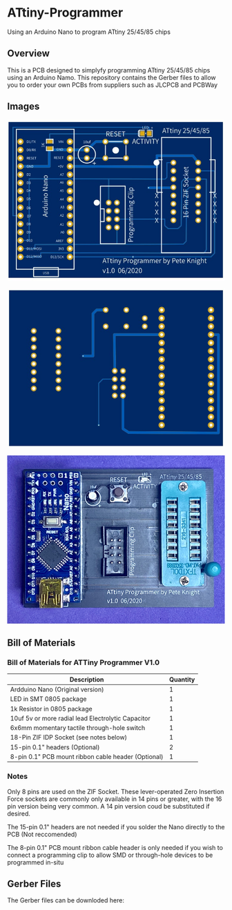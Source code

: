 # ATtiny-Programmer
Using an Arduino Nano to program ATtiny 25/45/85 chips 

## Overview
This is a PCB designed to simplyfy programming ATtiny 25/45/85 chips using an Arduino Namo.
This repository contains the Gerber files to allow you to order your own PCBs from suppliers such as
JLCPCB and PCBWay

## Images
![PCB Front](https://github.com/Peterkn2001/ATtiny-Programmer/blob/main/images/ATtiny_Programmer_PCB_front.jpg)

![PCB Back](https://github.com/Peterkn2001/ATtiny-Programmer/blob/main/images/ATtiny_Programmer_PCB_back.jpg)

![Completed PCB](https://github.com/Peterkn2001/ATtiny-Programmer/blob/main/images/ATtiny_Programmer_PCB_Complete.jpg)

## Bill of Materials

### Bill of Materials for ATTiny Programmer V1.0

Description | Quantity
------------ | -------------
Ardduino Nano (Original version) |1
LED in SMT 0805 package | 1
1k Resistor in 0805 package | 1
10uf 5v or more radial lead Electrolytic Capacitor| 1
6x6mm momentary tactile through-hole switch | 1
18-Pin ZIF IDP Socket (see notes below) | 1
15-pin 0.1" headers (Optional) | 2
8-pin 0.1" PCB mount ribbon cable header (Optional)| 1

### Notes

Only 8 pins are used on the ZIF Socket.
These lever-operated Zero Insertion Force sockets are commonly only available in 14 pins or greater,
with the 16 pin version being very common. A 14 pin version coud be substituted if desired.

The 15-pin 0.1" headers are not needed if you solder the Nano directly to the PCB (Not reccomended)

The 8-pin 0.1" PCB mount ribbon cable header is only needed if you wish to connect a programming clip to allow
SMD or through-hole devices to be programmed in-situ

## Gerber Files
The Gerber files can be downloded here:
